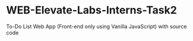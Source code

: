 # WEB-Elevate-Labs-Interns-Task2
To-Do List Web App (Front-end only using Vanilla JavaScript) with source code
